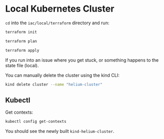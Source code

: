 # Local Kubernetes Cluster

`cd` into the `iac/local/terraform` directory and run:

```bash
terraform init
```

```bash
terraform plan
```

```bash
terraform apply
```

If you run into an issue where you get stuck, or something happens to the state file (local).

You can manually delete the cluster using the kind CLI:

```bash
kind delete cluster --name "helium-cluster"
```

## Kubectl

Get contexts:

```bash
kubectl config get-contexts
```

You should see the newly built `kind-helium-cluster`.
